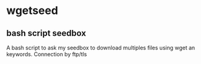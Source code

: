 # wgetseed
## bash script seedbox
A bash script to ask my seedbox to download multiples files using wget an keywords.
Connection by ftp/tls
